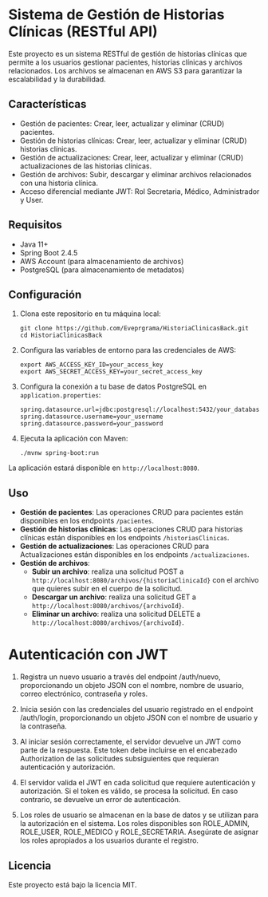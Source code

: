# Sistema de Gestión de Historias Clínicas (RESTful API)

Este proyecto es un sistema RESTful de gestión de historias clínicas que permite a los usuarios gestionar pacientes, historias clínicas y archivos relacionados. Los archivos se almacenan en AWS S3 para garantizar la escalabilidad y la durabilidad.


## Características

- Gestión de pacientes: Crear, leer, actualizar y eliminar (CRUD) pacientes.
- Gestión de historias clínicas: Crear, leer, actualizar y eliminar (CRUD) historias clínicas. 
- Gestión de actualizaciones: Crear, leer, actualizar y eliminar (CRUD) actualizaciones de las historias clínicas.
- Gestión de archivos: Subir, descargar y eliminar archivos relacionados con una historia clínica.
- Acceso diferencial mediante JWT: Rol Secretaria, Médico, Administrador y User.

## Requisitos

- Java 11+
- Spring Boot 2.4.5
- AWS Account (para almacenamiento de archivos)
- PostgreSQL (para almacenamiento de metadatos)

## Configuración

1. Clona este repositorio en tu máquina local:

    ```
    git clone https://github.com/Eveprgrama/HistoriaClinicasBack.git
    cd HistoriaClinicasBack
    ```

2. Configura las variables de entorno para las credenciales de AWS:

    ```
    export AWS_ACCESS_KEY_ID=your_access_key
    export AWS_SECRET_ACCESS_KEY=your_secret_access_key
    ```

3. Configura la conexión a tu base de datos PostgreSQL en `application.properties`:

    ```
    spring.datasource.url=jdbc:postgresql://localhost:5432/your_database
    spring.datasource.username=your_username
    spring.datasource.password=your_password
    ```

4. Ejecuta la aplicación con Maven:

    ```
    ./mvnw spring-boot:run
    ```

La aplicación estará disponible en `http://localhost:8080`.

## Uso

- **Gestión de pacientes**: Las operaciones CRUD para pacientes están disponibles en los endpoints `/pacientes`.
- **Gestión de historias clínicas**: Las operaciones CRUD para historias clínicas están disponibles en los endpoints `/historiasClinicas`.
- **Gestión de actualizaciones**: Las operaciones CRUD para Actualizaciones están disponibles en los endpoints `/actualizaciones`.
- **Gestión de archivos**:
    - **Subir un archivo**: realiza una solicitud POST a `http://localhost:8080/archivos/{historiaClinicaId}` con el archivo que quieres subir en el cuerpo de la solicitud.
    - **Descargar un archivo**: realiza una solicitud GET a `http://localhost:8080/archivos/{archivoId}`.
    - **Eliminar un archivo**: realiza una solicitud DELETE a `http://localhost:8080/archivos/{archivoId}`.

# Autenticación con JWT

1. Registra un nuevo usuario a través del endpoint /auth/nuevo, proporcionando un objeto JSON con el nombre, nombre de usuario, correo electrónico, contraseña y roles. 

2. Inicia sesión con las credenciales del usuario registrado en el endpoint /auth/login, proporcionando un objeto JSON con el nombre de usuario y la contraseña.

3. Al iniciar sesión correctamente, el servidor devuelve un JWT como parte de la respuesta. Este token debe incluirse en el encabezado Authorization de las solicitudes subsiguientes que requieran autenticación y autorización.

4. El servidor valida el JWT en cada solicitud que requiere autenticación y autorización. Si el token es válido, se procesa la solicitud. En caso contrario, se devuelve un error de autenticación.

5. Los roles de usuario se almacenan en la base de datos y se utilizan para la autorización en el sistema. Los roles disponibles son ROLE_ADMIN, ROLE_USER, ROLE_MEDICO y ROLE_SECRETARIA. Asegúrate de asignar los roles apropiados a los usuarios durante el registro.

## Licencia

Este proyecto está bajo la licencia MIT.
